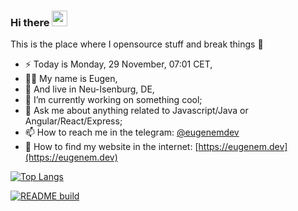 ### Hi there <a href="https://eugenem.dev"><img src="https://media.giphy.com/media/hvRJCLFzcasrR4ia7z/giphy.gif" width="25px"></a>
This is the place where I opensource stuff and break things :rofl:

- ⚡  Today is Monday, 29 November, 07:01 CET,
- 👨‍💼 My name is Eugen,
- 🏡 And live in Neu-Isenburg, DE,
- 🔭 I’m currently working on something cool;
- 💬 Ask me about anything related to Javascript/Java or Angular/React/Express;
- 📫 How to reach me in the telegram: [@eugenemdev](http://t.me/eugenemdev) 
- 💾 How to find my website in the internet: [https://eugenem.dev](https://eugenem.dev)

[![Top Langs](https://github-readme-stats.vercel.app/api/top-langs/?username=eugenemdev&langs_count=8)](https://github.com/eugenemdev)

[![README build](https://github.com/eugenemdev/eugenemdev/actions/workflows/main.yaml/badge.svg)](https://github.com/eugenemdev/eugenemdev/actions/workflows/main.yaml)
